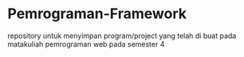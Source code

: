 # Pemrograman-Framework
repository untuk menyimpan program/project yang telah di buat pada matakuliah pemrograman web pada semester 4
